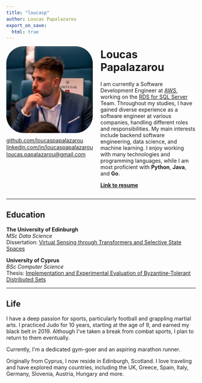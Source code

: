 ```yaml
---
title: "loucasp"  
author: Loucas Papalazarou  
export_on_save:  
  html: true
---
```


<div style="display: flex; align-items: flex-start;">
    <div style="display: flex; flex-direction: column; align-items: center; margin-right: 20px;">
        <img src="/img/profile.jpg" alt="profile" width="500" style="border-radius: 20%; object-fit: cover;"/>
        <div style="margin-top: 10px; line-height: 1.2;">
            <p style="margin: 2px 0;"><a href="https://github.com/loucaspapalazarou" target="_blank">github.com/loucaspapalazarou</a></p>
            <p style="margin: 2px 0;"><a href="https://www.linkedin.com/in/loucas-papalazarou-868b1a20a/" target="_blank">linkedin.com/in/loucaspapalazarou</a></p>
            <p style="margin: 2px 0;"><a href="mailto:loucas.papalazarou@gmail.com">loucas.papalazarou@gmail.com</a></p>
        </div>
    </div>
    <div>
        <h1 style="margin-top: 5px">Loucas Papalazarou</h1>
        <p>I am currently a Software Development Engineer at <a href="https://aws.amazon.com/">AWS</a>, working on the <a href="https://aws.amazon.com/rds/sqlserver/">RDS for SQL Server</a> Team. Throughout my studies, I have gained diverse experience as a software engineer at various companies, handling different roles and responsibilities. My main interests include backend software engineering, data science, and machine learning. I enjoy working with many technologies and programming languages, while I am most proficient with <b>Python</b>, <b>Java</b>, and <b>Go</b>.</p>
        <p><b><a href="https://drive.google.com/file/d/1JpzjOPLSKEWmFFKmPBhmMe6mTonRgAFt/view?usp=sharing" target="_blank">Link to resume</a></b></p>
    </div>
</div>

---

## Education

**The University of Edinburgh**  
*MSc Data Science*  
Dissertation: [Virtual Sensing through Transformers and Selective State Spaces](https://drive.google.com/file/d/1tUHcRmIP_4Zas3GW0R4hAp0-1hKyUVCc/view?usp=sharing)

**University of Cyprus**  
*BSc Computer Science*  
Thesis: [Implementation and Experimental Evaluation of Byzantine-Tolerant Distributed Sets](https://drive.google.com/file/d/1kvxkyFYwMDLt0MRjA3JBI5GmTEKPO5Cy/view?usp=sharing)

---

## Life

I have a deep passion for sports, particularly football and grappling martial arts. I practiced Judo for 10 years, starting at the age of 9, and earned my black belt in 2019. Although I've taken a break from combat sports, I plan to return to them eventually.

Currently, I'm a dedicated gym-goer and an aspiring marathon runner.

Originally from Cyprus, I now reside in Edinburgh, Scotland. I love traveling and have explored many countries, including the UK, Greece, Spain, Italy, Germany, Slovenia, Austria, Hungary and more.